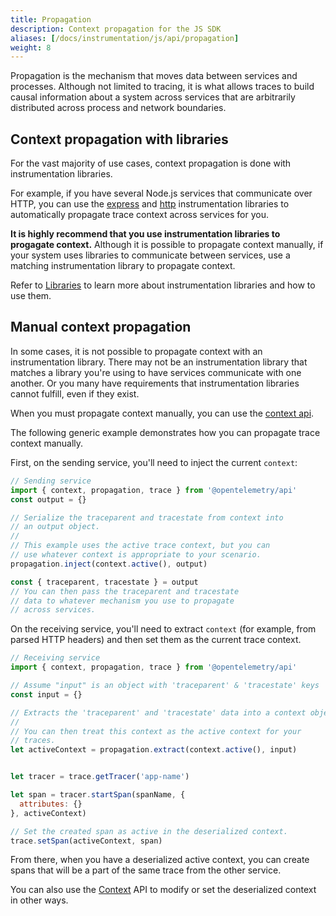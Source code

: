 ```yaml
---
title: Propagation
description: Context propagation for the JS SDK
aliases: [/docs/instrumentation/js/api/propagation]
weight: 8
---
```

Propagation is the mechanism that moves data between services and processes.
Although not limited to tracing, it is what allows traces to build causal
information about a system across services that are arbitrarily distributed
across process and network boundaries.

## Context propagation with libraries

For the vast majority of use cases, context propagation is done with
instrumentation libraries.

For example, if you have several Node.js services that communicate over HTTP,
you can use the
[express](https://www.npmjs.com/package/@opentelemetry/instrumentation-express)
and [http](https://www.npmjs.com/package/@opentelemetry/instrumentation-http)
instrumentation libraries to automatically propagate trace context across
services for you.

**It is highly recommend that you use instrumentation libraries to progagate
context.** Although it is possible to propagate context manually, if your system
uses libraries to communicate between services, use a matching instrumentation
library to propagate context.

Refer to [Libraries](libraries.md) to learn more about instrumentation libraries
and how to use them.

## Manual context propagation

In some cases, it is not possible to propagate context with an instrumentation
library. There may not be an instrumentation library that matches a library
you're using to have services communicate with one another. Or you many have
requirements that instrumentation libraries cannot fulfill, even if they exist.

When you must propagate context manually, you can use the [context
api](context.md).

The following generic example demonstrates how you can propagate trace context
manually.

First, on the sending service, you'll need to inject the current `context`:

```js
// Sending service
import { context, propagation, trace } from '@opentelemetry/api'
const output = {}

// Serialize the traceparent and tracestate from context into
// an output object.
//
// This example uses the active trace context, but you can
// use whatever context is appropriate to your scenario.
propagation.inject(context.active(), output)

const { traceparent, tracestate } = output
// You can then pass the traceparent and tracestate
// data to whatever mechanism you use to propagate
// across services.
```

On the receiving service, you'll need to extract `context` (for example, from
parsed HTTP headers) and then set them as the current trace context.

```js
// Receiving service
import { context, propagation, trace } from '@opentelemetry/api'

// Assume "input" is an object with 'traceparent' & 'tracestate' keys
const input = {}

// Extracts the 'traceparent' and 'tracestate' data into a context object.
//
// You can then treat this context as the active context for your
// traces.
let activeContext = propagation.extract(context.active(), input)


let tracer = trace.getTracer('app-name')

let span = tracer.startSpan(spanName, {
  attributes: {}
}, activeContext)

// Set the created span as active in the deserialized context.
trace.setSpan(activeContext, span)
```

From there, when you have a deserialized active context, you can create spans
that will be a part of the same trace from the other service.

You can also use the [Context](context.md) API to modify or set the deserialized
context in other ways.
